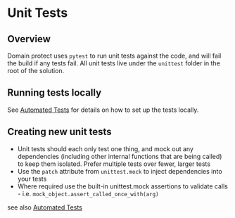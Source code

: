 # Unit Tests

## Overview

Domain protect uses `pytest` to run unit tests against the code, and will fail the build if any tests fail.  All unit tests live under the `unittest` folder in the root of the solution.

## Running tests locally

See [Automated Tests](automated-tests.md) for details on how to set up the tests locally.

## Creating new unit tests

* Unit tests should each only test one thing, and mock out any dependencies (including other internal functions that are being called) to keep them isolated.  Prefer multiple tests over fewer, larger tests
* Use the `patch` attribute from `unittest.mock` to inject dependencies into your tests
* Where required use the built-in unittest.mock assertions to validate calls - i.e. `mock_object.assert_called_once_with(arg)`


see also [Automated Tests](automated-tests.md)
